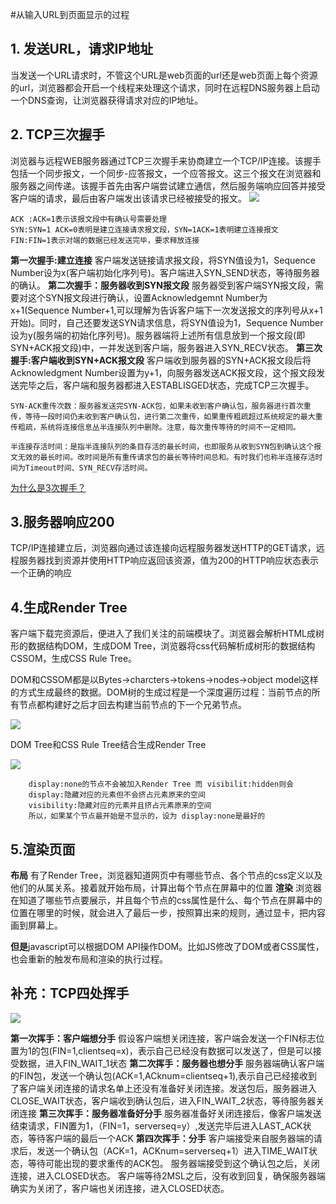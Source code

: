 #从输入URL到页面显示的过程
## 1. 发送URL，请求IP地址
当发送一个URL请求时，不管这个URL是web页面的url还是web页面上每个资源的url，浏览器都会开启一个线程来处理这个请求，同时在远程DNS服务器上启动一个DNS查询，让浏览器获得请求对应的IP地址。

## 2. TCP三次握手

浏览器与远程WEB服务器通过TCP三次握手来协商建立一个TCP/IP连接。该握手包括一个同步报文，一个同步-应答报文，一个应答报文。这三个报文在浏览器和服务器之间传递。该握手首先由客户端尝试建立通信，然后服务端响应回答并接受客户端的请求，最后由客户端发出该请求已经被接受的报文。
    ![](https://github.com/wangning0/Autumn_Ning_Blog/blob/master/blogs/10-15/screenshot/5.png)

    
```
ACK :ACK=1表示该报文段中有确认号需要处理
SYN:SYN=1 ACK=0表明是建立连接请求报文段，SYN=1ACK=1表明建立连接报文
FIN:FIN=1表示对端的数据已经发送完毕，要求释放连接
```
**第一次握手:建立连接**
客户端发送链接请求报文段，将SYN值设为1，Sequence Number设为x(客户端初始化序列号)。客户端进入SYN_SEND状态，等待服务器的确认。
**第二次握手：服务器收到SYN报文段**
服务器受到客户端SYN报文段，需要对这个SYN报文段进行确认，设置Acknowledgemnt Number为x+1(Sequence Number+1,可以理解为告诉客户端下一次发送报文的序列号从x+1开始)。同时，自己还要发送SYN请求信息，将SYN值设为1，Sequence Number设为y(服务端的初始化序列号)。服务器端将上述所有信息放到一个报文段(即SYN+ACK报文段)中，一并发送到客户端，服务器进入SYN_RECV状态。
**第三次握手:客户端收到SYN+ACK报文段**
客户端收到服务器的SYN+ACK报文段后将Acknowledgment Number设置为y+1，向服务器发送ACK报文段，这个报文段发送完毕之后，客户端和服务器都进入ESTABLISGED状态，完成TCP三次握手。


```
SYN-ACK重传次数：服务器发送完SYN-ACK包，如果未收到客户确认包，服务器进行首次重传，等待一段时间仍未收到客户确认包，进行第二次重传，如果重传粗疏超过系统规定的最大重传粗疏，系统将连接信息丛半连接队列中删除。注意，每次重传等待的时间不一定相同。

半连接存活时间：是指半连接队列的条目存活的最长时间，也即服务从收到SYN包到确认这个报文无效的最长时间。改时间是所有重传请求包的最长等待时间总和。有时我们也称半连接存活时间为Timeout时间、SYN_RECV存活时间。
```

[为什么是3次握手？](https://www.zhihu.com/question/24853633)

## 3.服务器响应200
TCP/IP连接建立后，浏览器向通过该连接向远程服务器发送HTTP的GET请求，远程服务器找到资源并使用HTTP响应返回该资源，值为200的HTTP响应状态表示一个正确的响应
## 4.生成Render Tree
客户端下载完资源后，便进入了我们关注的前端模块了。浏览器会解析HTML成树形的数据结构DOM，生成DOM Tree，浏览器将css代码解析成树形的数据结构CSSOM，生成CSS Rule Tree。

DOM和CSSOM都是以Bytes->charcters->tokens->nodes->object model这样的方式生成最终的数据。DOM树的生成过程是一个深度遍历过程：当前节点的所有节点都构建好之后才回去构建当前节点的下一个兄弟节点。

![](https://github.com/wangning0/Autumn_Ning_Blog/blob/master/blogs/10-15/screenshot/2.png)

DOM Tree和CSS Rule Tree结合生成Render Tree

![](https://github.com/wangning0/Autumn_Ning_Blog/blob/master/blogs/10-15/screenshot/1.png)


```
    display:none的节点不会被加入Render Tree 而 visibilit:hidden则会
    display:隐藏对应的元素但不会挤占元素原来的空间
    visibility:隐藏对应的元素并且挤占元素原来的空间
    所以，如果某个节点最开始是不显示的，设为 display:none是最好的
```

## 5.渲染页面
**布局**
有了Render Tree，浏览器知道网页中有哪些节点、各个节点的css定义以及他们的从属关系。接着就开始布局，计算出每个节点在屏幕中的位置
**渲染**
浏览器在知道了哪些节点要展示，并且每个节点的css属性是什么、每个节点在屏幕中的位置在哪里的时候，就会进入了最后一步，按照算出来的规则，通过显卡，把内容画到屏幕上。

**但是**javascript可以根据DOM API操作DOM。比如JS修改了DOM或者CSS属性，也会重新的触发布局和渲染的执行过程。

## 补充：TCP四处挥手
![](https://github.com/wangning0/Autumn_Ning_Blog/blob/master/blogs/10-15/screenshot/6.png)

**第一次挥手：客户端想分手**
假设客户端想关闭连接，客户端会发送一个FIN标志位置为1的包(FIN=1,clientseq=x)，表示自己已经没有数据可以发送了，但是可以接受数据，进入FIN_WAIT_1状态
**第二次挥手：服务器也想分手**
服务器端确认客户端的FIN包，发送一个确认包(ACK=1,ACknum=clientseq+1),表示自己已经接收到了客户端关闭连接的请求名单上还没有准备好关闭连接。发送包后，服务器进入CLOSE_WAIT状态，客户端收到确认包后，进入FIN_WAIT_2状态，等待服务器关闭连接
**第三次挥手：服务器准备好分手**
服务器准备好关闭连接后，像客户端发送结束请求，FIN置为1，（FIN=1，serverseq=y）,发送完毕后进入LAST_ACK状态，等待客户端的最后一个ACK
**第四次挥手：分手**
客户端接受来自服务器端的请求后，发送一个确认包（ACK=1，ACKnum=serverseq+1）进入TIME_WAIT状态，等待可能出现的要求重传的ACK包。 
服务器端接受到这个确认包之后，关闭连接，进入CLOSED状态。
客户端等待2MSL之后，没有收到回复，确保服务器端确实为关闭了，客户端也关闭连接，进入CLOSED状态。







